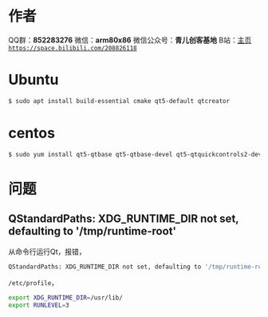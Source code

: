 ﻿# 作者
QQ群：**852283276**
微信：**arm80x86**
微信公众号：**青儿创客基地**
B站：[主页 `https://space.bilibili.com/208826118`](https://space.bilibili.com/208826118)

# Ubuntu
```bash
$ sudo apt install build-essential cmake qt5-default qtcreator
```

# centos

```bash
$ sudo yum install qt5-qtbase qt5-qtbase-devel qt5-qtquickcontrols2-devel qtcreator
```

# 问题
## QStandardPaths: XDG_RUNTIME_DIR not set, defaulting to '/tmp/runtime-root'
从命令行运行Qt，报错，
```bash
QStandardPaths: XDG_RUNTIME_DIR not set, defaulting to '/tmp/runtime-root'
```
`/etc/profile`，
```bash
export XDG_RUNTIME_DIR=/usr/lib/
export RUNLEVEL=3
```

